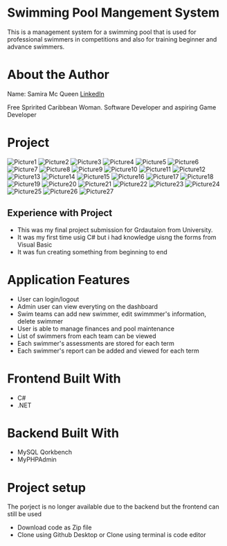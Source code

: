 # Swimming Pool Mangement System

This is a management system for a swimming pool that is used for professional swimmers in competitions and also for training beginner and advance swimmers.

# About the Author

Name: Samira Mc Queen
[LinkedIn](https://www.linkedin.com/in/samira-mc-queen-1882431a7/)

Free Spririted Caribbean Woman.
Software Developer and aspiring Game Developer

# Project

![Picture1](./assets/images/picture1.png)
![Picture2](./assets/images/picture2.png)
![Picture3](./assets/images/picture3.png)
![Picture4](./assets/images/picture4.png)
![Picture5](./assets/images/picture5.png)
![Picture6](./assets/images/picture6.png)
![Picture7](./assets/images/picture7.png)
![Picture8](./assets/images/picture8.png)
![Picture9](./assets/images/picture9.png)
![Picture10](./assets/images/picture10.png)
![Picture11](./assets/images/picture11.png)
![Picture12](./assets/images/picture12.png)
![Picture13](./assets/images/picture13.png)
![Picture14](./assets/images/picture14.png)
![Picture15](./assets/images/picture15.png)
![Picture16](./assets/images/picture16.png)
![Picture17](./assets/images/picture17.png)
![Picture18](./assets/images/picture18.png)
![Picture19](./assets/images/picture19.png)
![Picture20](./assets/images/picture20.png)
![Picture21](./assets/images/picture21.png)
![Picture22](./assets/images/picture22.png)
![Picture23](./assets/images/picture23.png)
![Picture24](./assets/images/picture24.png)
![Picture25](./assets/images/picture25.png)
![Picture26](./assets/images/picture26.png)
![Picture27](./assets/images/picture27.png)

## Experience with Project

- This was my final project submission for Grdautaion from University.
- It was my first time usig C# but i had knowledge uisng the forms from Visual Basic
- It was fun creating something from beginning to end

# Application Features

- User can login/logout
- Admin user can view everyting on the dashboard
- Swim teams can add new swimmer, edit swimmmer's information, delete swimmer
- User is able to manage finances and pool maintenance
- List of swimmers from each team can be viewed
- Each swimmer's assessments are stored for each term
- Each swimmer's report can be added and viewed for each term

# Frontend Built With

- C#
- .NET

# Backend Built With

- MySQL Qorkbench
- MyPHPAdmin

# Project setup

The porject is no longer available due to the backend but the frontend can still be used

- Download code as Zip file
- Clone using Github Desktop or Clone using terminal is code editor
